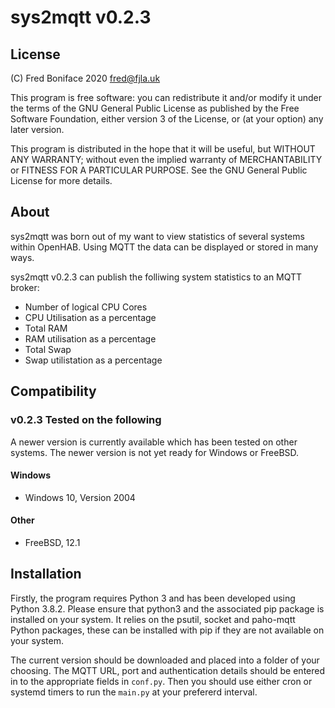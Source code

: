 # **sys2mqtt** v0.2.3

## License

(C) Fred Boniface 2020 <fred@fjla.uk>

This program is free software: you can redistribute it and/or modify it under the terms of the GNU General Public License as published by the Free Software Foundation, either version 3 of the License,  or (at your option) any later version.

This program is distributed in the hope that it will be useful, but WITHOUT ANY WARRANTY; without even the implied warranty of MERCHANTABILITY or FITNESS FOR A PARTICULAR PURPOSE.  See the GNU General Public License for more details.

## About

sys2mqtt was born out of my want to view statistics of several systems within OpenHAB.  Using MQTT the data can be displayed or stored in many ways.

sys2mqtt v0.2.3 can publish the folliwing system statistics to an MQTT broker:

- Number of logical CPU Cores
- CPU Utilisation as a percentage
- Total RAM
- RAM utilisation as a percentage
- Total Swap
- Swap utilistation as a percentage

## Compatibility


### v0.2.3 Tested on the following

A newer version is currently available which has been tested on other systems.  The newer version is not yet ready for Windows or FreeBSD.

#### Windows

- Windows 10, Version 2004

#### Other

- FreeBSD, 12.1

## Installation

Firstly, the program requires Python 3 and has been developed using Python 3.8.2.  Please ensure that python3 and the associated pip package is installed on your system.  It relies on the psutil, socket and paho-mqtt Python packages, these can be installed with pip if they are not available on your system.

The current version should be downloaded and placed into a folder of your choosing.  The MQTT URL, port and authentication details should be entered in to the appropriate fields in `conf.py`.  Then you should use either cron or systemd timers to run the `main.py` at your prefererd interval.
